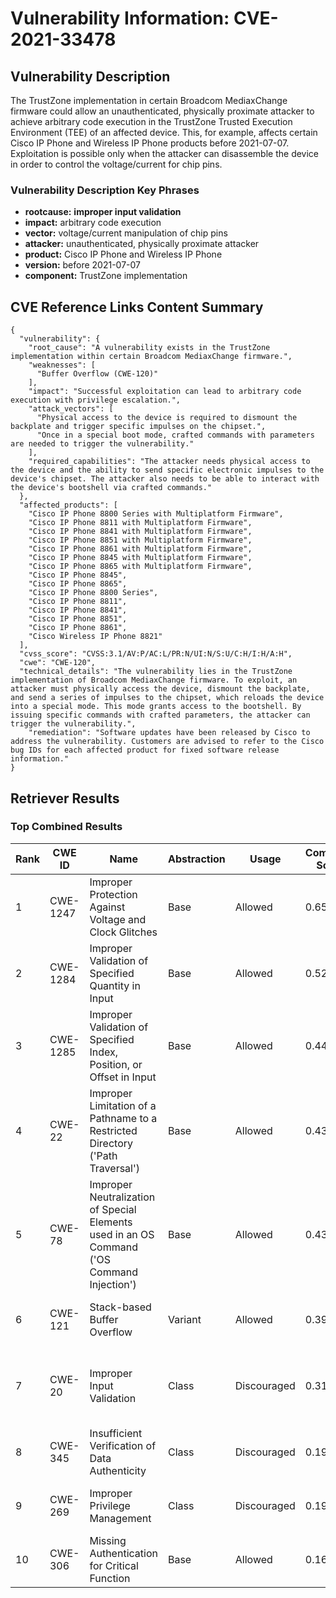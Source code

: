 # Vulnerability Information: CVE-2021-33478

## Vulnerability Description
The TrustZone implementation in certain Broadcom MediaxChange firmware could allow an unauthenticated, physically proximate attacker to achieve arbitrary code execution in the TrustZone Trusted Execution Environment (TEE) of an affected device. This, for example, affects certain Cisco IP Phone and Wireless IP Phone products before 2021-07-07. Exploitation is possible only when the attacker can disassemble the device in order to control the voltage/current for chip pins.

### Vulnerability Description Key Phrases
- **rootcause:** **improper input validation**
- **impact:** arbitrary code execution
- **vector:** voltage/current manipulation of chip pins
- **attacker:** unauthenticated, physically proximate attacker
- **product:** Cisco IP Phone and Wireless IP Phone
- **version:** before 2021-07-07
- **component:** TrustZone implementation

## CVE Reference Links Content Summary
```
{
  "vulnerability": {
    "root_cause": "A vulnerability exists in the TrustZone implementation within certain Broadcom MediaxChange firmware.",
    "weaknesses": [
      "Buffer Overflow (CWE-120)"
    ],
    "impact": "Successful exploitation can lead to arbitrary code execution with privilege escalation.",
    "attack_vectors": [
      "Physical access to the device is required to dismount the backplate and trigger specific impulses on the chipset.",
      "Once in a special boot mode, crafted commands with parameters are needed to trigger the vulnerability."
    ],
    "required_capabilities": "The attacker needs physical access to the device and the ability to send specific electronic impulses to the device's chipset. The attacker also needs to be able to interact with the device's bootshell via crafted commands."
  },
  "affected_products": [
    "Cisco IP Phone 8800 Series with Multiplatform Firmware",
    "Cisco IP Phone 8811 with Multiplatform Firmware",
    "Cisco IP Phone 8841 with Multiplatform Firmware",
    "Cisco IP Phone 8851 with Multiplatform Firmware",
    "Cisco IP Phone 8861 with Multiplatform Firmware",
    "Cisco IP Phone 8845 with Multiplatform Firmware",
    "Cisco IP Phone 8865 with Multiplatform Firmware",
    "Cisco IP Phone 8845",
    "Cisco IP Phone 8865",
    "Cisco IP Phone 8800 Series",
    "Cisco IP Phone 8811",
    "Cisco IP Phone 8841",
    "Cisco IP Phone 8851",
    "Cisco IP Phone 8861",
    "Cisco Wireless IP Phone 8821"
  ],
  "cvss_score": "CVSS:3.1/AV:P/AC:L/PR:N/UI:N/S:U/C:H/I:H/A:H",
  "cwe": "CWE-120",
  "technical_details": "The vulnerability lies in the TrustZone implementation of Broadcom MediaxChange firmware. To exploit, an attacker must physically access the device, dismount the backplate, and send a series of impulses to the chipset, which reloads the device into a special mode. This mode grants access to the bootshell. By issuing specific commands with crafted parameters, the attacker can trigger the vulnerability.",
    "remediation": "Software updates have been released by Cisco to address the vulnerability. Customers are advised to refer to the Cisco bug IDs for each affected product for fixed software release information."
}
```

## Retriever Results

### Top Combined Results

| Rank | CWE ID | Name | Abstraction | Usage | Combined Score | Retrievers | Individual Scores |
|------|--------|------|-------------|-------|---------------|------------|-------------------|
| 1 | CWE-1247 | Improper Protection Against Voltage and Clock Glitches | Base | Allowed | 0.6532 | dense, sparse | dense: 0.604, sparse: 0.613 |
| 2 | CWE-1284 | Improper Validation of Specified Quantity in Input | Base | Allowed | 0.5239 | sparse, graph | sparse: 0.291, graph: 1.000 |
| 3 | CWE-1285 | Improper Validation of Specified Index, Position, or Offset in Input | Base | Allowed | 0.4498 | dense, sparse | dense: 0.591, sparse: 0.270 |
| 4 | CWE-22 | Improper Limitation of a Pathname to a Restricted Directory ('Path Traversal') | Base | Allowed | 0.4353 | sparse, graph | sparse: 0.268, graph: 0.789 |
| 5 | CWE-78 | Improper Neutralization of Special Elements used in an OS Command ('OS Command Injection') | Base | Allowed | 0.4341 | dense, sparse | dense: 0.544, sparse: 0.283 |
| 6 | CWE-121 | Stack-based Buffer Overflow | Variant | Allowed | 0.3977 | dense, sparse | dense: 0.550, sparse: 0.272 |
| 7 | CWE-20 | Improper Input Validation | Class | Discouraged | 0.3185 | dense, sparse, graph | dense: 0.558, sparse: 0.313, graph: 0.708 |
| 8 | CWE-345 | Insufficient Verification of Data Authenticity | Class | Discouraged | 0.1978 | sparse, graph | sparse: 0.298, graph: 0.760 |
| 9 | CWE-269 | Improper Privilege Management | Class | Discouraged | 0.1930 | dense, sparse | dense: 0.550, sparse: 0.273 |
| 10 | CWE-306 | Missing Authentication for Critical Function | Base | Allowed | 0.1619 | sparse | sparse: 0.283 |

